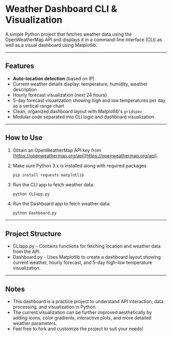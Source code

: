 # Weather Dashboard CLI & Visualization

A simple Python project that fetches weather data using the OpenWeatherMap API and displays it in a command-line interface (CLI) as well as a visual dashboard using Matplotlib.

---

## Features

- **Auto-location detection** (based on IP)  
- Current weather details display: temperature, humidity, weather description  
- Hourly forecast visualization (next 24 hours)  
- 5-day forecast visualization showing high and low temperatures per day as a vertical range chart  
- Clean, organized dashboard layout with Matplotlib's `gridspec`  
- Modular code separated into CLI logic and dashboard visualization  

---

## How to Use

1. Obtain an OpenWeatherMap API key from [https://openweathermap.org/api](https://openweathermap.org/api).  
2. Make sure Python 3.x is installed along with required packages:

   ```bash
   pip install requests matplotlib
   ```
3. Run the CLI app to fetch weather data:
   ```
   python CLIapp.py
   ```
4. Run the Dashboard app to fetch weather data:
   ```
   python Dashboard.py
   ```

---

## Project Structure

- CLIapp.py - Contains functions for fetching location and weather data from the API.
- Dashboard.py - Uses Matplotlib to create a dashboard layout showing current weather, hourly forecast, and 5-day high-low temperature visualization.

---

## Notes

- This dashboard is a practice project to understand API interaction, data processing, and visualization in Python.
- The current visualization can be further improved aesthetically by adding icons, color gradients, interactive plots, and more detailed weather parameters.
- Feel free to fork and customize the project to suit your needs!
